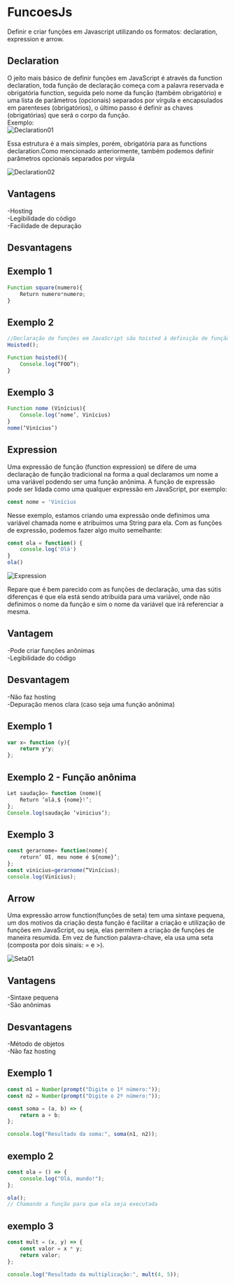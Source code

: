 # FuncoesJs
Definir e criar funções em Javascript utilizando os formatos: declaration, expression e arrow.

## Declaration

O jeito mais básico de definir funções em JavaScript é através da function declaration, toda função de declaração começa com a palavra reservada e obrigatória function, seguida pelo nome da função (também obrigatório) e uma lista de parâmetros (opcionais) separados por vírgula e encapsulados em parenteses (obrigatórios), o último passo é definir as chaves (obrigatórias) que será o corpo da função.  
Exemplo:  
	![Declaration01](https://github.com/user-attachments/assets/7d99f27f-e33b-46f8-9979-3355ff69e8c6)


Essa estrutura é a mais simples, porém, obrigatória para as functions declaration.Como mencionado anteriormente, também podemos definir parâmetros opcionais separados por vírgula

![Declaration02](https://github.com/user-attachments/assets/b856fc8f-d5d7-4ec8-88e2-91fa76f1fe30)


## Vantagens
-Hosting  
-Legibilidade do código  
-Facilidade de depuração  

## **Desvantagens**


## **Exemplo 1**  
```javascript
Function square(numero){  
	Return numero*numero;
}  
```

## **Exemplo 2**  
```javascript
//Declaração de funções em JavaScript são hoisted à definição de função. Pode usar uma função antes de tê-la declarada
Hoisted();  

Function hoisted(){  
	Console.log(“FOO”);  
}  
```
## **Exemplo 3**  
```javascript
Function nome (Vinícius){  
	Console.log(‘nome’, Vinícius)  
}  
nome(‘Vinícius’)  
```
## Expression  
Uma expressão  de função (function expression) se difere de uma declaração de função tradicional na forma a qual 
declaramos um nome a uma variável podendo ser uma função anônima. A função de expressão pode ser lidada como uma qualquer expressão em JavaScript, por exemplo:  
```javascript
const nome = 'Vinícius  
```
Nesse exemplo, estamos criando uma expressão onde definimos uma variável chamada nome e atribuímos uma String para ela.
Com as funções de expressão, podemos fazer algo muito semelhante:  
```javascript
const ola = function() {  
    console.log('Olá')  
}  
ola()  
```
![Expression](https://github.com/user-attachments/assets/2241078f-2c7d-497f-acdf-8f0e5bd1b8d5)


Repare que é bem parecido com as funções de declaração, uma das sútis diferenças é que ela está sendo atribuída para uma variável, 
onde não definimos o nome da função e sim o nome da variável que irá referenciar a mesma.
 

## **Vantagem**  
-Pode criar funções anônimas   
-Legibilidade do código  



## **Desvantagem**  
-Não faz hosting  
-Depuração menos clara (caso seja uma função anônima)  

## **Exemplo 1**  
```javascript
var x= function (y){  
	return y*y;  
};  
```
## **Exemplo 2** - Função anônima
```javascript 
Let saudação= function (nome){  
	Return ‘olá,$ {nome}!’;  
};
Console.log(saudação ‘vinicius’);  
```
## **Exemplo 3**  
```javascript
const gerarnome= function(nome){  
	return’ OI, meu nome é ${nome}’;  
};  
const vinicius=gerarnome(“Vinícius);  
console.log(Vinícius);  
```
## Arrow  
Uma expressão arrow function(funções de seta) tem uma sintaxe pequena, um dos motivos da 
criação desta função é facilitar a criação e utilização de funções em JavaScript, ou seja, elas permitem a criação de funções de maneira resumida. 
Em vez de function palavra-chave, ela usa uma seta (composta por dois sinais: = e >).


![Seta01](https://github.com/user-attachments/assets/585c33f0-865b-46b4-b531-812e01d74e13)

## Vantagens  
-Sintaxe pequena  
-São anônimas  


## Desvantagens  
-Método de objetos  
-Não faz hosting  

## Exemplo 1 
```javascript
const n1 = Number(prompt("Digite o 1º número:"));
const n2 = Number(prompt("Digite o 2º número:"));

const soma = (a, b) => {
    return a + b;
};

console.log("Resultado da soma:", soma(n1, n2));
```
## exemplo 2
```javascript
const ola = () => {
    console.log("Olá, mundo!");
};

ola(); 
// Chamando a função para que ela seja executada
```
## exemplo 3
```javascript
const mult = (x, y) => {
    const valor = x * y;
    return valor;
};

console.log("Resultado da multiplicação:", mult(4, 5));
```
